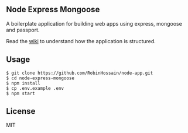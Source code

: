 

## Node Express Mongoose

A boilerplate application for building web apps using express, mongoose and passport.

Read the [wiki](https://github.com/madhums/node-express-mongoose/wiki) to understand how the application is structured.

## Usage

    $ git clone https://github.com/RobinHossain/node-app.git
    $ cd node-express-mongoose
    $ npm install
    $ cp .env.example .env
    $ npm start



## License

MIT
